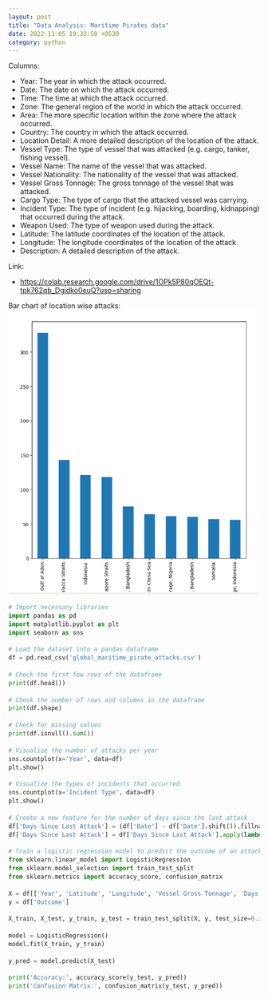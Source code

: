 ```yaml
---
layout: post
title: "Data Analysis: Maritime Pirates data"
date: 2022-11-05 19:33:58 +0530
category: python
---
```


Columns:
- Year: The year in which the attack occurred.
- Date: The date on which the attack occurred.
- Time: The time at which the attack occurred.
- Zone: The general region of the world in which the attack occurred.
- Area: The more specific location within the zone where the attack occurred.
- Country: The country in which the attack occurred.
- Location Detail: A more detailed description of the location of the attack.
- Vessel Type: The type of vessel that was attacked (e.g. cargo, tanker, fishing vessel).
- Vessel Name: The name of the vessel that was attacked.
- Vessel Nationality: The nationality of the vessel that was attacked.
- Vessel Gross Tonnage: The gross tonnage of the vessel that was attacked.
- Cargo Type: The type of cargo that the attacked vessel was carrying.
- Incident Type: The type of incident (e.g. hijacking, boarding, kidnapping) that occurred during the attack.
- Weapon Used: The type of weapon used during the attack.
- Latitude: The latitude coordinates of the location of the attack.
- Longitude: The longitude coordinates of the location of the attack.
- Description: A detailed description of the attack.

Link:
- https://colab.research.google.com/drive/1OPk5P80qOEQt-tpk762qb_Dgjdko0euQ?usp=sharing

Bar chart of location wise attacks:
![pirates location](/assets/img/pirates-country-graph.png)

```python
# Import necessary libraries
import pandas as pd
import matplotlib.pyplot as plt
import seaborn as sns

# Load the dataset into a pandas dataframe
df = pd.read_csv('global_maritime_pirate_attacks.csv')

# Check the first few rows of the dataframe
print(df.head())

# Check the number of rows and columns in the dataframe
print(df.shape)

# Check for missing values
print(df.isnull().sum())

# Visualize the number of attacks per year
sns.countplot(x='Year', data=df)
plt.show()

# Visualize the types of incidents that occurred
sns.countplot(x='Incident Type', data=df)
plt.show()

# Create a new feature for the number of days since the last attack
df['Days Since Last Attack'] = (df['Date'] - df['Date'].shift()).fillna(pd.Timedelta(seconds=0))
df['Days Since Last Attack'] = df['Days Since Last Attack'].apply(lambda x: x.days)

# Train a logistic regression model to predict the outcome of an attack
from sklearn.linear_model import LogisticRegression
from sklearn.model_selection import train_test_split
from sklearn.metrics import accuracy_score, confusion_matrix

X = df[['Year', 'Latitude', 'Longitude', 'Vessel Gross Tonnage', 'Days Since Last Attack']]
y = df['Outcome']

X_train, X_test, y_train, y_test = train_test_split(X, y, test_size=0.2, random_state=42)

model = LogisticRegression()
model.fit(X_train, y_train)

y_pred = model.predict(X_test)

print('Accuracy:', accuracy_score(y_test, y_pred))
print('Confusion Matrix:', confusion_matrix(y_test, y_pred))
```
